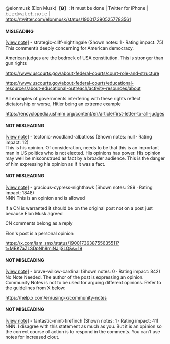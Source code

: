 @elonmusk (Elon Musk)【𝗕】: It must be done | Twitter for iPhone | 𝚋𝚒𝚛𝚍𝚠𝚊𝚝𝚌𝚑 𝚗𝚘𝚝𝚎 | https://twitter.com/elonmusk/status/1900173905257783561

#### MISLEADING

[[view note]](https://x.com/i/birdwatch/n/1900225846180548950) - strategic-cliff-nightingale (Shown notes: 1 · Rating impact: 75)\
This comment’s deeply concerning for American democracy.

American judges are the bedrock of USA constitution. This is stronger than gun rights

https://www.uscourts.gov/about-federal-courts/court-role-and-structure

https://www.uscourts.gov/about-federal-courts/educational-resources/about-educational-outreach/activity-resources/about

All examples of governments interfering with these rights reflect dictatorship or worse, Hitler being an extreme example

https://encyclopedia.ushmm.org/content/en/article/first-letter-to-all-judges


#### NOT MISLEADING

[[view note]](https://x.com/i/birdwatch/n/1900401464939343922) - tectonic-woodland-albatross (Shown notes: null · Rating impact: 12)\
This is his opinion. Of consideration, needs to be that this is an important man in US politics who is not elected. His opinions has power. His opinion may well be misconstrued as fact by a broader audience. This is the danger of him expressing his opinion as if it was a fact. 

#### NOT MISLEADING

[[view note]](https://x.com/i/birdwatch/n/1900311416063795548) - gracious-cypress-nighthawk (Shown notes: 289 · Rating impact: 1848)\
NNN
This is an opinion and is allowed

If a CN is warranted it should be on the original post not on a post just because Elon Musk agreed 

CN comments belong as a reply

Elon's post is a personal opinion 

https://x.com/iam_smx/status/1900173638755635511?t=MBK7aZLSDpNh8miNJIjSLQ&s=19


#### NOT MISLEADING

[[view note]](https://x.com/i/birdwatch/n/1900255232652960162) - brave-willow-cardinal (Shown notes: 0 · Rating impact: 842)\
No Note Needed.  The author of the post is expressing an opinion. Community Notes is not to be used for arguing different opinions.  Refer to the guidelines from X below:

https://help.x.com/en/using-x/community-notes

#### NOT MISLEADING

[[view note]](https://x.com/i/birdwatch/n/1900241095193440586) - fantastic-mint-firefinch (Shown notes: 1 · Rating impact: 41)\
NNN. I disagree with this statement as much as you. But it is an opinion so the correct course of action is to respond in the comments. You can’t use notes for increased clout.
